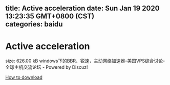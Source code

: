 
title: Active acceleration
date: Sun Jan 19 2020 13:23:35 GMT+0800 (CST)    
categories: baidu
---

# Active acceleration
size: 626.00 kB
 windows下的BBR、锐速，主动网络加速器-美国VPS综合讨论-全球主机交流论坛 - Powered by Discuz!
 

[How to download](https://bpcam.bemobtrk.com/go/2ceec3aa-1ca2-46d6-b9ff-aaa5c184517c?jno=483)